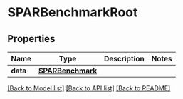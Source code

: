 # SPARBenchmarkRoot


## Properties
Name | Type | Description | Notes
------------ | ------------- | ------------- | -------------
**data** | [**SPARBenchmark**](SPARBenchmark.md) |  | 

[[Back to Model list]](../README.md#documentation-for-models) [[Back to API list]](../README.md#documentation-for-api-endpoints) [[Back to README]](../README.md)


